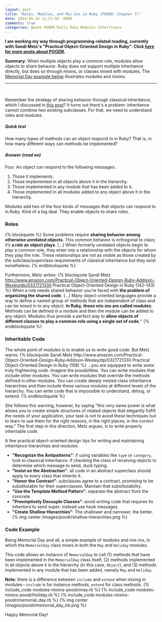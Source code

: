 ```yaml
---
layout: post
title: "Roles, Modules, and Mix-Ins in Ruby (POODR: Chapter 7)"
date: 2014-05-26 11:52:50 -0400
comments: true
categories: Books POODR Rails Ruby Modules Inheritance
---
```

<strong>I am working my way through programming-related reading, currently with Sandi Metz's "Practical Object-Oriented Design in Ruby". Click <a href="/blog/categories/poodr/">here for more posts about POODR</a>.</strong>

<strong>Summary</strong>: When multiple objects play a common role, modules allow objects to share behavior. Ruby does not support multiple inheritance directly, but does so through mixins, or classes mixed with modules. The <a href="/blog/2014/05/26/poodr-ch-7#code">Memorial Day example below</a> illustrates modules and mixins.

-------
<br>

Remember the strategy of sharing behavior through classical inheritance, which I discussed in <a href="/blog/2014/05/06/poodr-ch-6/">this post</a>? It turns out there's a problem: inheritance cannot combine two existing subclasses. For that, we need to understand roles and modules.

<h5>Quick test</h5>
How many types of methods can an object respond to in Ruby? That is, in how many different ways can methods be implemented?
<h5>Answer (read on)</h5>
<!--more-->
Four. An object can respond to the following messages:
<ol>
<li>Those it implements.</li>
<li>Those implemented in all objects above it in the hierarchy.</li>
<li>Those implemented in any module that has been added to it.</li>
<li>Those implemented in all modules added to any object above it in the hierarchy.</li>
</ol>
Modules add two of the four kinds of messages that objects can respond to in Ruby. Kind of a big deal. They enable objects to share roles.

<h3>Roles</h3>
{% blockquote %}
Some problems require <strong>sharing behavior among otherwise unrelated objects</strong>. This common behavior is orthogonal to class; it’s <strong>a role an object plays</strong>. [...] When formerly unrelated objects begin to play a common role, they enter into a relationship with the objects for whom they play the role. These relationships are not as visible as those created by the subclass/superclass requirements of classical inheritance but they exist nonetheless.
{% endblockquote %}

Furthermore, Metz writes:
{% blockquote Sandi Metz http://www.amazon.com/Practical-Object-Oriented-Design-Ruby-Addison-Wesley/dp/0321721330  Practical Object-Oriented Design in Ruby (142-143)  %}
When a role needs shared behavior you’re faced with <strong>the problem of organizing the shared code</strong>. [...] Many object-oriented languages provide a way to define a named group of methods that are independent of class and can be mixed in to any object. <strong>In Ruby, these mix-ins are called modules</strong>. Methods can be defined in a module and then the module can be added to any object. Modules thus provide a perfect way to <strong>allow objects of different classes to play a common role using a single set of code.</strong>"
{% endblockquote %}

<h3>Inheritable Code</h3>
The whole point of modules is to enable us to write good code. But Metz warns:
{% blockquote Sandi Metz http://www.amazon.com/Practical-Object-Oriented-Design-Ruby-Addison-Wesley/dp/0321721330  Practical Object-Oriented Design in Ruby (158)  %}
...you are equipped to write some truly frightening code. Imagine the possibilities. You can write modules that include other modules. You can write modules that override the methods defined in other modules. You can create deeply nested class inheritance hierarchies and then include these various modules at different levels of the hierarchy. You can write code that is impossible to understand, debug, or extend.
{% endblockquote %}

She follows this warning, however, by saying "this very same power is what allows you to create simple structures of related objects
that elegantly fulfill the needs of your application, your task is not to avoid these
techniques but to learn to use them for the right reasons, in the right places, in the
correct way." The first step in this direction, Metz argues, is to write properly inheritable code.

A few practical object-oriented design tips for writing and maintaining inheritance hierarchies and modules:
<ul>
  <li>
      <strong>"Recognize the Antipatterns"</strong>: if using variables like <code>type</code> or <code>category</code>, look to classical inheritance. If checking the class of receiving objects to determine which message to send, duck typing.
  </li>
  <li>
      <strong>"Insist on the Abstraction"</strong>: all code in an abstract superclass should apply to every class that inherits it.
  </li>
  <li>
      <strong>"Honor the Contract"</strong>: subclasses agree to a contract, promising to be substitutable for their superclasses. Maintain that substitutability.
  </li>
  <li>
      <strong>"Use the Template Method Pattern"</strong>: separate the abstract from the concrete.
  </li>
  <li>
      <strong>"Preemptively Decouple Classes"</strong>: avoid writing code that requires its inheritors to send super; instead use hook messages.
  </li>
  <li>
      <strong>"Create Shallow Hierarchies"</strong>: The shallower and narrower, the better.
      {% img center /images/poodr/shallow-hierarchies.png %}
  </li>
</ul>

<h3 id="code">Code Example</h3>
Being Memorial Day and all, a simple example of modules and mix-ins, in which the <code>MemorialDay</code> class mixes in both the <code>May</code> and <code>Holiday</code> modules.

This code allows an instance of <code>MemorialDay</code> to call (1) methods that have been implemented in the <code>MemorialDay</code> class itself, (2) methods implemented in all objects above it in the hierarchy (in this case, <code>Object</code>), and (3) methods implemented in any module that has been added, namely <code>May</code> and <code>Holiday</code>.

<strong>Note</strong>: there is a difference between <code>include</code> and <code>extend</code> when mixing in modules--<code>include</code> is for instance methods, <code>extend</code> for class methods.
{% include_code modules-mixins-poodr/may.rb %}
{% include_code modules-mixins-poodr/holiday.rb %}
{% include_code modules-mixins-poodr/memorial_day.rb %}
{% img center /images/poodr/memorial_day_irb.png %}

Happy Memorial Day!